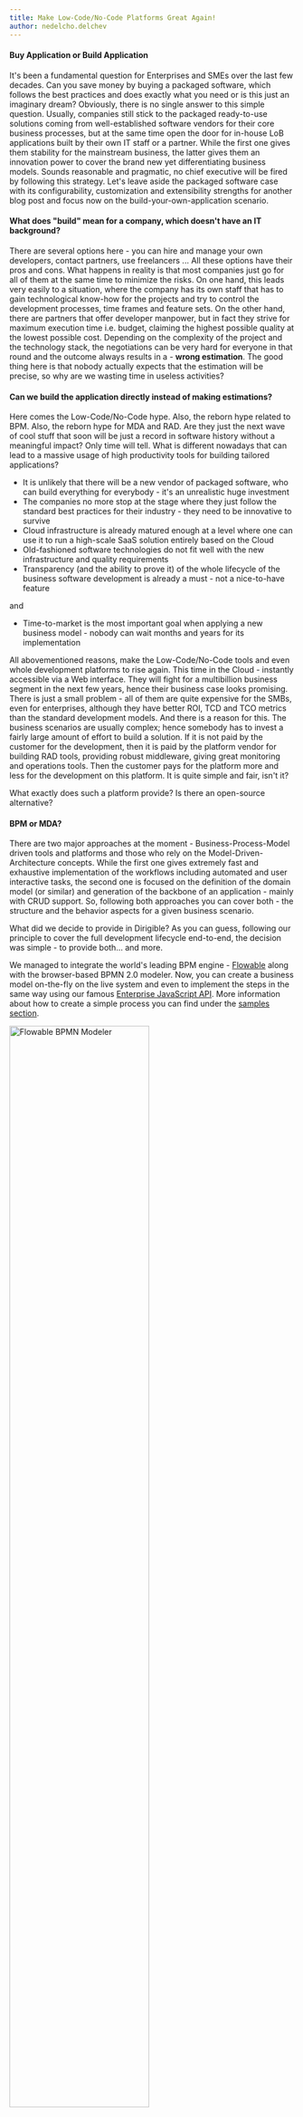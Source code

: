 ```yaml
---
title: Make Low-Code/No-Code Platforms Great Again!
author: nedelcho.delchev
---
```



#### Buy Application or Build Application

It's been a fundamental question for Enterprises and SMEs over the last few decades. Can you save money by buying a packaged software, which follows the best practices and does exactly what you need or is this just an imaginary dream? Obviously, there is no single answer to this simple question. Usually, companies still stick to the packaged ready-to-use solutions coming from well-established software vendors for their core business processes, but at the same time open the door for in-house LoB applications built by their own IT staff or a partner. While the first one gives them stability for the mainstream business, the latter gives them an innovation power to cover the brand new yet differentiating business models. Sounds reasonable and pragmatic, no chief executive will be fired by following this strategy. Let's leave aside the packaged software case with its configurability, customization and extensibility strengths for another blog post and focus now on the build-your-own-application scenario.

#### What does "build" mean for a company, which doesn't have an IT background?

There are several options here - you can hire and manage your own developers, contact partners, use freelancers ... All these options have their pros and cons. What happens in reality is that most companies just go for all of them at the same time to minimize the risks. On one hand, this leads very easily to a situation, where the company has its own staff that has to gain technological know-how for the projects and try to control the development processes, time frames and feature sets. On the other hand, there are partners that offer developer manpower, but in fact they strive for maximum execution time i.e. budget, claiming the highest possible quality at the lowest possible cost. Depending on the complexity of the project and the technology stack, the negotiations can be very hard for everyone in that round and the outcome always results in a - **wrong estimation**. The good thing here is that nobody actually expects that the estimation will be precise, so why are we wasting time in useless activities?

#### Can we build the application directly instead of making estimations?

Here comes the Low-Code/No-Code hype. Also, the reborn hype related to BPM. Also, the reborn hype for MDA and RAD. Are they just the next wave of cool stuff that soon will be just a record in software history without a meaningful impact? Only time will tell. What is different nowadays that can lead to a massive usage of high productivity tools for building tailored applications?

* It is unlikely that there will be a new vendor of packaged software, who can build everything for everybody - it's an unrealistic huge investment
* The companies no more stop at the stage where they just follow the standard best practices for their industry - they need to be innovative to survive
* Cloud infrastructure is already matured enough at a level where one can use it to run a high-scale SaaS solution entirely based on the Cloud
* Old-fashioned software technologies do not fit well with the new infrastructure and quality requirements
* Transparency (and the ability to prove it) of the whole lifecycle of the business software development is already a must - not a nice-to-have feature

and

* Time-to-market is the most important goal when applying a new business model - nobody can wait months and years for its implementation

All abovementioned reasons, make the Low-Code/No-Code tools and even whole development platforms to rise again. This time in the Cloud - instantly accessible via a Web interface. They will fight for a multibillion business segment in the next few years, hence their business case looks promising. There is just a small problem - all of them are quite expensive for the SMBs, even for enterprises, although they have better ROI, TCD and TCO metrics than the standard development models. And there is a reason for this. The business scenarios are usually complex; hence somebody has to invest a fairly large amount of effort to build a solution. If it is not paid by the customer for the development, then it is paid by the platform vendor for building RAD tools, providing robust middleware, giving great monitoring and operations tools. Then the customer pays for the platform more and less for the development on this platform. It is quite simple and fair, isn't it?

What exactly does such a platform provide? Is there an open-source alternative?

#### BPM or MDA?

There are two major approaches at the moment - Business-Process-Model driven tools and platforms and those who rely on the Model-Driven-Architecture concepts. While the first one gives extremely fast and exhaustive implementation of the workflows including automated and user interactive tasks, the second one is focused on the definition of the domain model (or similar) and generation of the backbone of an application - mainly with CRUD support. So, following both approaches you can cover both -  the structure and the behavior aspects for a given business scenario. 

What did we decide to provide in Dirigible? As you can guess, following our principle to cover the full development lifecycle end-to-end, the decision was simple - to provide both... and more.

We managed to integrate the world's leading BPM engine - [Flowable](http://www.flowable.org) along with the browser-based BPMN 2.0 modeler. Now, you can create a business model on-the-fly on the live system and even to implement the steps in the same way using our famous [Enterprise JavaScript API](https://thuf.github.io/dirigible-io/api). More information about how to create a simple process you can find under the [samples section](https://thuf.github.io/dirigible-io/samples/complex_process_console.html).

<img src="/img/posts/20181107/bpmn_modeler.jpg" width="70%" title="Flowable BPMN Modeler"/>

For the second stream, we decided to follow the Entity-Data-Model approach, where all the information needed for the generation process is included in a single artifact. Now, you can visually drag-and-drop the entities representing your domain model as well as to set the parameters in separated spaces e.g. General, Database, User Interface. Then, you can choose one of the provided generation templates and build a whole business application including the whole database layout, RESTful backend services, CRUD forms, reports and even a launchpad home page. This one is very useful for administrative or simple internal LoB applications. For more sophisticated user interfaces, for instance, you can use the already available (during the generation) extension points. To try it by yourself, you can just follow the steps in this [tutorial](https://thuf.github.io/dirigible-io/samples/tutorial_generate_application_from_model.html).

<img src="/img/posts/20181107/edm_modeler.png" width="70%" title="Entity Data Modeler"/>

For the complementary features with regards to collaborative development, issue tracking, requirements and project management, validation and verification of the releases and even design-thinking tools, we mainly integrate GitHub, TravisCI, Docker, and some other Cloud-based third-party development services as well.

#### Does it mean that Dirigible is a full-fledged Low-Code/No-Code platform?

No. It is an open-source project providing lots of features covering variety of scenarios in this space, but it is not a product.

#### - Can I consider building a real productive Low-Code/No-Code platform based on Dirigible?

> Definitely - YES!


